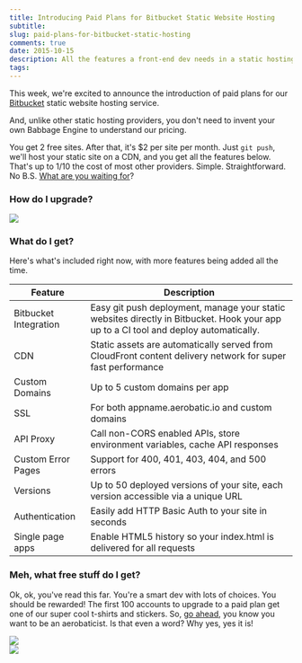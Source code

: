 ```yaml
---
title: Introducing Paid Plans for Bitbucket Static Website Hosting
subtitle:
slug: paid-plans-for-bitbucket-static-hosting
comments: true
date: 2015-10-15
description: All the features a front-end dev needs in a static hosting provider, with simple pricing that a human can understand.
tags:
---
```


This week, we're excited to announce the introduction of paid plans for our [Bitbucket](https://bitbucket.org) static website hosting service.

And, unlike other static hosting providers, you don't need to invent your own Babbage Engine to understand our pricing.

You get 2 free sites. After that, it's $2 per site per month. Just `git push`, we'll host your static site on a CDN, and you get all the features below. That's up to 1/10 the cost of most other providers. Simple. Straightforward. No B.S. [What are you waiting for](https://bitbucket.org/account/addon-directory/)?

### How do I upgrade?
<a href="https://aerobatic.atlassian.net/wiki/pages/viewpage.action?pageId=7471108"><img class="img-responsive marketing-feature-showcase--screenshot" src="//www.aerobatic.com/media/blog/plans/plans.png"></a>


### What do I get?
Here's what's included right now, with more features being added all the time.

<div class="bs-example">
    <table class="table table-striped">
      <thead>
        <tr>
          <th>Feature</th>
          <th>Description</th>
        </tr>
      </thead>
      <tbody>
        <tr>
          <td>Bitbucket Integration</td>
          <td>Easy git push deployment, manage your static websites directly in Bitbucket. Hook your app up to a CI tool and deploy automatically.</td>
        </tr>
        <tr>
          <td>CDN</td>
          <td>Static assets are automatically served from CloudFront content delivery network for super fast performance</td>
        </tr>
        <tr>
          <td>Custom Domains</td>
          <td>Up to 5 custom domains per app</td>
        </tr>
        <tr>
          <td>SSL</td>
          <td>For both appname.aerobatic.io and custom domains</td>
        </tr>
        <tr>
          <td>API Proxy</td>
          <td>Call non-CORS enabled APIs, store environment variables, cache API responses</td>
        </tr>
        <tr>
          <td>Custom Error Pages</td>
          <td>Support for 400, 401, 403, 404, and 500 errors</td>
        </tr>
        <tr>
          <td>Versions</td>
          <td>Up to 50 deployed versions of your site, each version accessible via a unique URL</td>
        </tr>
        <tr>
          <td>Authentication</td>
          <td>Easily add HTTP Basic Auth to your site in seconds</td>
        </tr>
        <tr>
          <td>Single page apps</td>
          <td>Enable HTML5 history so your index.html is delivered for all requests</td>
        </tr>
      </tbody>
    </table>
</div>

### Meh, what free stuff do I get?
Ok, ok, you've read this far. You're a smart dev with lots of choices. You should be rewarded! The first 100 accounts to upgrade to a paid plan get one of our super cool t-shirts and stickers. So, [go ahead](https://bitbucket.org/account/addon-directory/), you know you want to be an aerobaticist. Is that even a word? Why yes, yes it is!

<div class="row">
  <div class="col-md-2">
    <img class="img-responsive" src="/img/plans/tshirt.png">
  </div>
  <div class="col-md-2">
    <img class="img-responsive" src="/img/plans/stickers.png">
  </div>
</div>
